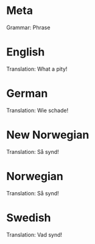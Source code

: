 Meta
====

Grammar: Phrase



English
=======

Translation: What a pity!



German
======

Translation: Wie schade!



New Norwegian
=============

Translation: Så synd!



Norwegian
=========

Translation: Så synd!



Swedish
=======

Translation: Vad synd!

